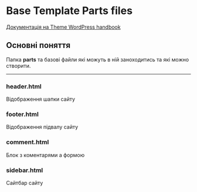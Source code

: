 # Base Template Parts files

<a href="https://developer.wordpress.org/themes/templates/template-parts/">Документація на Theme WordPress handbook</a>

## Основні поняття
Папка **parts** та базові файли які можуть в ній заноходитись
та які можно створити.

***

### header.html
Відображення шапки сайту

### footer.html
Відображення підвалу сайту

### comment.html
Блок з коментарями а формою

### sidebar.html
Сайтбар сайту

